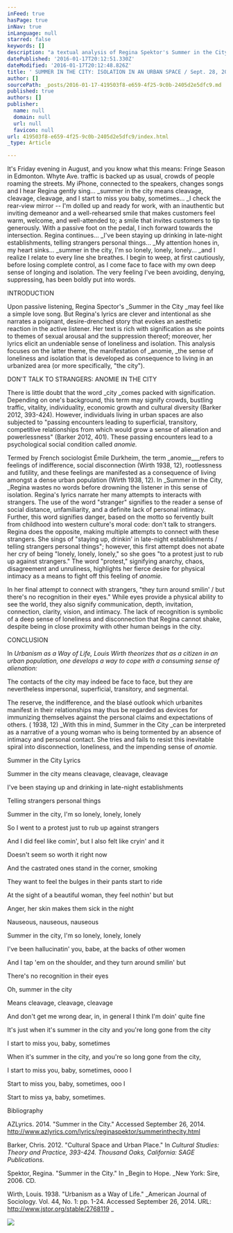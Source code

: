 ```yaml
---
inFeed: true
hasPage: true
inNav: true
inLanguage: null
starred: false
keywords: []
description: "a textual analysis of Regina Spektor's Summer in the City"
datePublished: '2016-01-17T20:12:51.330Z'
dateModified: '2016-01-17T20:12:48.826Z'
title: ' SUMMER IN THE CITY: ISOLATION IN AN URBAN SPACE / Sept. 28, 2014'
author: []
sourcePath: _posts/2016-01-17-419503f8-e659-4f25-9c0b-2405d2e5dfc9.md
published: true
authors: []
publisher:
  name: null
  domain: null
  url: null
  favicon: null
url: 419503f8-e659-4f25-9c0b-2405d2e5dfc9/index.html
_type: Article

---
```

It's
Friday evening in August, and you know what this means: Fringe Season in
Edmonton. Whyte Ave. traffic is backed up as usual, crowds of people roaming
the streets. My iPhone, connected to the speakers, changes songs and I hear
Regina gently sing... _summer in the city
means cleavage, cleavage, cleavage, and I start to miss you baby, sometimes...
_I check the rear-view mirror -- I'm dolled up and ready for work, with an
inauthentic but inviting demeanor and a well-rehearsed smile that makes
customers feel warm, welcome, and well-attended to; a smile that invites
customers to tip generously. With a passive foot on the pedal, I inch forward
towards the intersection. Regina continues... _I've
been staying up drinking in late-night establishments, telling strangers personal
things... _My attention hones in, my heart sinks... _summer in the city, I'm so lonely, lonely, lonely... _and I realize I
relate to every line she breathes. I begin to weep, at first cautiously, before
losing complete control, as I come face to face with my own deep sense of
longing and isolation. The very feeling I've been avoiding, denying,
suppressing, has been boldly put into words.

INTRODUCTION

Upon
passive listening, Regina Spector's _Summer
in the City _may feel like a simple love song. But Regina's lyrics are
clever and intentional as she narrates a poignant, desire-drenched story that evokes
an aesthetic reaction in the active listener. Her text is rich with
signification as she points to themes of sexual arousal and the suppression
thereof; moreover,
her lyrics elicit an undeniable sense of loneliness and isolation. This
analysis focuses on the latter theme, the manifestation of _anomie, _the sense of loneliness and isolation that is developed as
consequence to living in an urbanized area (or more specifically, "the city").

DON'T
TALK TO STRANGERS: ANOMIE IN THE CITY

There
is little doubt that the word _city _comes packed with signification. Depending on one's background, this term may
signify crowds, bustling traffic, vitality, individuality, economic growth and
cultural diversity (Barker 2012, 393-424). However, individuals living in urban
spaces are also subjected to "passing encounters leading to superficial,
transitory, competitive relationships from which would grow a sense of
alienation and powerlessness" (Barker 2012, 401). These passing encounters lead
to a psychological social condition called _anomie._

Termed by French sociologist Émile Durkheim, the term _anomie___refers to feelings of indifference, social disconnection (Wirth 1938, 12),
rootlessness and futility, and these feelings are manifested as a consequence
of living amongst a dense urban population (Wirth 1938, 12). In _Summer in the City, _Regina wastes no
words before drowning the listener in this sense of isolation. Regina's
lyrics narrate her many attempts to interacts with strangers. The use of the
word "stranger" signifies to the reader a sense of social distance,
unfamiliarity, and a definite lack of personal intimacy. Further, this word
signifies danger, based on the motto so fervently built from childhood into
western culture's moral code: don't talk to strangers. Regina does the
opposite, making multiple attempts to connect with these strangers. She sings
of "staying up, drinkin' in late-night establishments / telling strangers personal
things"; however, this first attempt does not abate her cry of being "lonely,
lonely, lonely," so she goes "to a protest just to rub up against strangers."
The word "protest," signifying anarchy, chaos, disagreement and unruliness,
highlights her fierce desire for physical intimacy as a means to fight off this
feeling of _anomie._

In
her final attempt to connect with strangers, "they turn around smilin' / but
there's no recognition in their eyes." While eyes provide a physical ability to
see the world, they also signify communication, depth, invitation, connection,
clarity, vision, and intimacy. The lack of recognition is symbolic of a deep
sense of loneliness and disconnection that Regina cannot shake, despite being
in close proximity with other human beings in the city.

CONCLUSION

In _Urbanism as a Way of Life, Louis
Wirth theorizes that as a citizen in an urban population, one develops a way to
cope with a consuming sense of alienation:_

The contacts of the city may indeed be face to face, but they are
nevertheless impersonal, superficial, transitory, and segmental. 

The
reserve, the indifference, and the blasé outlook which urbanites manifest in
their relationships may thus be regarded as devices for immunizing themselves
against the personal claims and expectations of others. ( 1938, 12) _With
this in mind, Summer in the City _can be
interpreted as a narrative of a young woman who is being tormented by an
absence of intimacy and personal contact. She tries and fails to resist this
inevitable spiral into disconnection, loneliness, and the impending sense of _anomie._

Summer
in the City Lyrics

Summer in the city means cleavage,
cleavage, cleavage

I've been staying up and drinking in
late-night establishments

Telling strangers personal things

Summer in the city, I'm so lonely,
lonely, lonely

So I went to a protest just to rub up
against strangers

And I did feel like comin', but I
also felt like cryin' and it

Doesn't seem so worth it right now

And the castrated ones stand in the
corner, smoking

They want to feel the bulges in their
pants start to ride

At the sight of a beautiful woman,
they feel nothin' but but

Anger, her skin makes them sick in
the night

Nauseous, nauseous, nauseous

Summer in the city, I'm so lonely,
lonely, lonely

I've been hallucinatin' you, babe, at
the backs of other women

And I tap 'em on the shoulder, and
they turn around smilin' but

There's no recognition in their eyes

Oh, summer in the city

Means cleavage, cleavage, cleavage

And don't get me wrong dear, in, in
general I think I'm doin' quite fine

It's just when it's summer in the
city and you're long gone from the city

I start to miss you, baby, sometimes

When it's summer in the city, and
you're so long gone from the city,

I start to miss you, baby, sometimes,
oooo I

Start to miss you, baby, sometimes,
ooo I

Start to miss ya, baby, sometimes.

Bibliography

AZLyrics.
2014\. "Summer in the City." Accessed September 26, 2014\.
http://www.azlyrics.com/lyrics/reginaspektor/summerinthecity.html

Barker,
Chris. 2012\. "Cultural Space and Urban Place." In _Cultural Studies: Theory and Practice, 393-424\. Thousand Oaks, California: SAGE Publications._

Spektor,
Regina. "Summer in the City." In _Begin to
Hope. _New York: Sire, 2006\. CD.

Wirth,
Louis. 1938\. "Urbanism as a Way of Life." _American
Journal of Sociology. Vol. 44, No. 1: pp.
1-24\. Accessed September 26, 2014\. URL: http://www.jstor.org/stable/2768119 _

[][0]

[][1]
![](https://the-grid-user-content.s3-us-west-2.amazonaws.com/98db84aa-ba21-44b0-8e00-95bb7285a90a.jpg)

[0]: http://www.jstor.org/stable/2768119
[1]: 419503f8-e659-4f25-9c0b-2405d2e5dfc9#_ftnref1